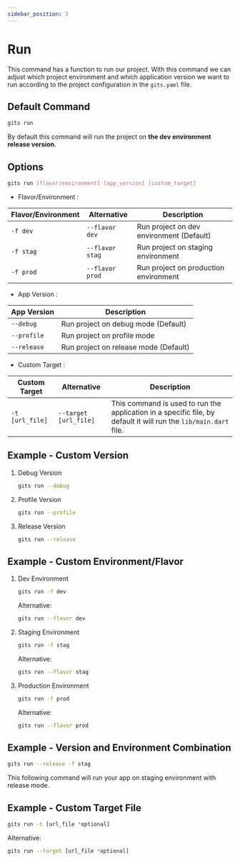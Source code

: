 ```yaml
---
sidebar_position: 3
---
```


# Run
This command has a function to run our project. With this command we can adjust which project environment and which application version we want to run according to the project configuration in the `gits.yaml` file. 

## Default Command

```bash
gits run
```

By default this command will run the project on **the dev environment release version**.

## Options

```bash
gits run [flavor/environment] [app_version] [custom_target]
```

- Flavor/Environment :  
  
| Flavor/Environment | Alternative | Description |
|----------|-------------|-------------|
| `-f dev` | `--flavor dev` | Run project on dev environment (Default) |
| `-f stag` | `--flavor stag` | Run project on staging environment|
| `-f prod` | `--flavor prod` | Run project on production environment |

- App Version :
  
| App Version | Description |
|----------|-------------|
| `--debug` |Run project on debug mode (Default) |
| `--profile` | Run project on profile mode|
| `--release` | Run project on release mode (Default) |

- Custom Target :
  
| Custom Target | Alternative | Description |
|----------|-------------|-------------|
| `-t [url_file]` | `--target [url_file]` | This command is used to run the application in a specific file, by default it will run the `lib/main.dart` file. |


## Example - Custom Version

1. Debug Version
    ```bash
    gits run --debug
    ```

2. Profile Version
    ```bash
    gits run --profile
    ```

3. Release Version
    ```bash
    gits run --release
    ```

## Example - Custom Environment/Flavor

1. Dev Environment
    ```bash
    gits run -f dev
    ```
    Alternative:
    ```bash
    gits run --flavor dev
    ```
2. Staging Environment
    ```bash
    gits run -f stag
    ```
    Alternative:
    ```bash
    gits run --flavor stag
    ```
3. Production Environment
    ```bash
    gits run -f prod
    ```
    Alternative:
    ```bash
    gits run --flavor prod
    ```

## Example - Version and Environment Combination
```bash
gits run --release -f stag
```
This following command will run your app on staging environment with release mode.

## Example - Custom Target File
```bash
gits run -t [url_file *optional]
```
Alternative:
```bash
gits run --target [url_file *optional]
```